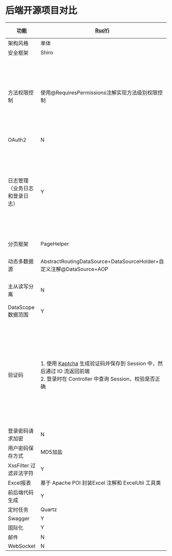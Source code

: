 # 后端开源项目对比

| 功能                           | [RuoYi](https://gitee.com/y_project/RuoYi)                   | [Guns](https://gitee.com/stylefeng/guns)          | [RuoYi-Vue](https://gitee.com/y_project/RuoYi-Vue)           | [eladmin](https://github.com/elunez/eladmin)                 | [Guns-Separation](https://gitee.com/stylefeng/guns-separation) | [vhr](https://github.com/lenve/vhr)                          | [Pig](https://gitee.com/log4j/pig)                           | [RuoYi-Cloud](https://gitee.com/y_project/RuoYi-Cloud) | [SpringBlade](https://gitee.com/smallc/SpringBlade) | [Cloud-Platform](https://gitee.com/geek_qi/cloud-platform) | 备注                                                         |
| ------------------------------ | ------------------------------------------------------------ | ------------------------------------------------- | ------------------------------------------------------------ | ------------------------------------------------------------ | ------------------------------------------------------------ | ------------------------------------------------------------ | ------------------------------------------------------------ | ------------------------------------------------------ | --------------------------------------------------- | ---------------------------------------------------------- | ------------------------------------------------------------ |
| 架构风格                       | 单体                                                         | 单体                                              | 前后端分离                                                   | 前后端分离                                                   | 前后端分离                                                   | 前后端分离                                                   | 微服务                                                       | 微服务                                                 | 微服务                                              | 微服务                                                     |                                                              |
| 安全框架                       | Shiro                                                        | Security                                          | Security                                                     | Security                                                     | Security                                                     | Security                                                     | Security                                                     |                                                        | Security                                            | Security                                                   |                                                              |
| 方法权限控制                   | 使用@RequiresPermissions注解实现方法级别权限控制             | **自定义@Permission注解+AOP**实现方法级别权限控制 | **@PreAuthorize**实现方法级别权限控制                        |                                                              |                                                              | N                                                            |                                                              |                                                        |                                                     |                                                            | 登录时根据用户名、密码和验证码请求令牌，后续请求带上令牌，然后由 JwtAuthorizationTokenFilter (继承 OncePerRequestFilter ) 根据令牌解析后的数据找到相应的 User Details（保存在Redis中），最后构造 UsernamePasswordAuthenticationToken 并保存在 SecurityContextHolder.getContext() 上下文中 |
| OAuth2                         | N                                                            | N                                                 | N                                                            | N                                                            |                                                              | N                                                            | 密码模式登录                                                 |                                                        |                                                     |                                                            |                                                              |
| 日志管理（业务日志和登录日志） | Y                                                            | Y                                                 | Y                                                            |                                                              |                                                              | N                                                            | Y                                                            |                                                        |                                                     |                                                            | **日志获取**：通过注解和切面实现；**异步记录**：RuoYi通过Spring ThreadPoolTaskExecutor实现；Guns通过JDK ScheduledThreadPoolExecutor实现；Pig通过在切面中发送ApplicationEvent事件，再通过EventListener注解监听和Async注解异步处理<br />Guns在处理编辑操作的业务日志前，会将修改前的记录先保存到全局Bean中，修改后对比两者差异，从而在日志中体现具体修改了哪些数据 |
| 分页框架                       | PageHelper                                                   | MyBatisPlus                                       | PageHelper                                                   |                                                              |                                                              | N                                                            | MyBatisPlus                                                  |                                                        |                                                     |                                                            |                                                              |
| 动态多数据源                   | AbstractRoutingDataSource+DataSourceHolder+自定义注解@DataSource+AOP | 同左                                              | 同左                                                         |                                                              |                                                              | N                                                            |                                                              |                                                        |                                                     |                                                            | 在切面中将@DataSource标注的数据源名称保存到DataSourceHolder（Thread Local）中，后续根据该名称找到相应的数据源 |
| 主从读写分离                   | N                                                            | N                                                 | N                                                            |                                                              |                                                              |                                                              |                                                              |                                                        |                                                     |                                                            |                                                              |
| DataScope 数据范围             | Y                                                            | Y                                                 | Y                                                            |                                                              |                                                              | N                                                            | Y                                                            |                                                        |                                                     |                                                            | RuoYi通过注解和切面实现，Guns和Pig通过MyBatis拦截器实现(DataScope作为mapper的入参) |
| 验证码                         | 1. 使用 [Kaptcha](https://github.com/penggle/kaptcha) 生成验证码并保存到 Session 中，然后通过 IO 流返回前端<br />2. 登录时在 Controller 中查询 Session，校验是否正确 | 同左                                              | 1. 后端使用 [Kaptcha](https://github.com/penggle/kaptcha) 生成验证码 + UUID 并保存到 Redis 中<br />2. 将验证码图片Base64 编码后，和 UUID 一起返回给前端<br />3. 登录时在 Controller 中通过 UUID 去 Redis 中查询 ，校验是否正确 | 使用 [EasyCaptcha](https://gitee.com/whvse/EasyCaptcha) 生成验证码，其它同 RuoYi-Vue |                                                              | 1. 使用 JDK 生成验证码并保存到 Session 中，然后通过 IO 流返回前端<br />2. 自定义并注册验证码过滤器，登录时在 Filter 中查询 Session，校验是否正确 | 同左，但是 UUID 是前端生成，验证码使用 [Kaptcha](https://github.com/penggle/kaptcha) 生成，验证码图片是通过 IO 流返回。另外，验证码生成是在网关中使用 WebFlux 完成，校验则使用自定义的 GatewayFilter 完成 |                                                        |                                                     |                                                            |                                                              |
| 登录密码请求加密               | N                                                            | N                                                 | N                                                            |                                                              |                                                              | N                                                            | Y                                                            |                                                        |                                                     |                                                            | Pig通过AES对称加密，前端传入加密后的密码，后端解密，避免密码在登录时泄露 |
| 用户密码保存方式               | MD5加盐                                                      | MD5加盐                                           | Y                                                            |                                                              |                                                              | BCryptPasswordEncoder                                        | BCryptPasswordEncoder                                        |                                                        |                                                     |                                                            |                                                              |
| XssFilter 过滤非法字符         | Y                                                            | Y                                                 | Y                                                            |                                                              |                                                              | N                                                            | N                                                            |                                                        |                                                     |                                                            | 使用正则表达式过滤                                           |
| Excel报表                      | 基于 Apache POI 封装Excel 注解和 ExcelUtil 工具类            | [EasyPOI](https://gitee.com/lemur/easypoi)        | Y                                                            |                                                              |                                                              | Apache POI                                                   | N                                                            |                                                        |                                                     |                                                            |                                                              |
| 前后端代码生成                 | Y                                                            | Y                                                 | Y                                                            |                                                              |                                                              | N                                                            |                                                              |                                                        |                                                     |                                                            |                                                              |
| 定时任务                       | Quartz                                                       | Quartz                                            |                                                              |                                                              |                                                              | N                                                            |                                                              |                                                        |                                                     |                                                            |                                                              |
| Swagger                        | Y                                                            | Y                                                 |                                                              |                                                              |                                                              | N                                                            |                                                              |                                                        |                                                     |                                                            |                                                              |
| 国际化                         | Y                                                            | N                                                 |                                                              |                                                              |                                                              | N                                                            |                                                              |                                                        |                                                     |                                                            |                                                              |
| 邮件                           | N                                                            | N                                                 |                                                              |                                                              |                                                              | Y                                                            |                                                              |                                                        |                                                     |                                                            |                                                              |
| WebSocket                      | N                                                            | N                                                 |                                                              |                                                              |                                                              | Y                                                            |                                                              |                                                        |                                                     |                                                            |                                                              |

